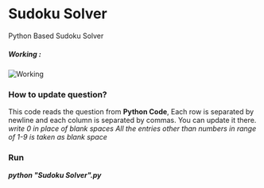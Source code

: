 # Sudoku Solver
Python Based Sudoku Solver

##### Working :
![Working](https://github.com/yatinkalra/Assets/blob/master/Sudoku%20Solver/Sudoku%20Solver.gif)

### How to update question?
This code reads the question from **Python Code**, Each row is separated by newline and each column is separated by commas. You can update it there.
*write 0 in place of blank spaces*
*All the entries other than numbers in range of 1-9 is taken as blank space*


### Run 

***python "Sudoku Solver".py***

